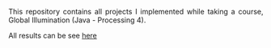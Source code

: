 <p align="justify">This repository contains all projects I implemented while taking a course, Global Illumination (Java - Processing 4).</p>

All results can be see [here](https://cs.rit.edu/~ml3406/CSCI711/Checkpoints/Checkpoints.html/)
